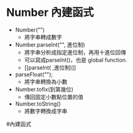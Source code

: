 # Number 內建函式
- Number("")
	- 將字串轉成數字
- Number.parseInt("", 進位制)
	- 將字串分析成指定進位制，再用十進位回傳
	- 可以寫成parseInt()，也是 global function.
	- [[parseInt( ,進位制)]]
- parseFloat("");
	- 將字串轉換為小數
- Number.tofix(到第幾位)
	- 傳回固定小數點位置的值
- Number.toString()
	- 將數字轉換成字串

#內建函式

